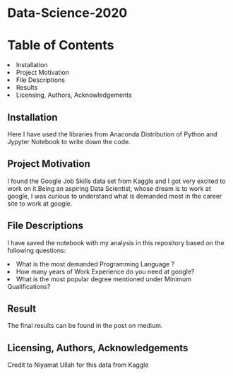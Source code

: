 # Data-Science-2020
# Table of Contents
<li>Installation
<li>Project Motivation
<li>File Descriptions
<li>Results
<li>Licensing, Authors, Acknowledgements
    
    
## Installation
Here I have used the libraries from Anaconda Distribution of Python and Jypyter Notebook to write down the code.

## Project Motivation
I found the Google Job Skills data set from Kaggle and I got very excited to work on it.Being an aspiring Data Scientist, whose dream is to work at google, I was curious to understand what is demanded most in the career site to work at google.

## File Descriptions
I have saved the notebook with my analysis in this repository based on the following questions:
<li>What is the most demanded Programming Language ?
<li>How many years of Work Experience do you need  at google?
<li>What is the most popular degree mentioned under Minimum Qualifications?

## Result
The final results can be found in the post on medium.

## Licensing, Authors, Acknowledgements
Credit to Niyamat Ullah for this data from Kaggle

